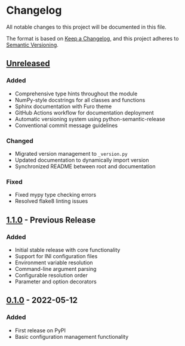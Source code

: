 # Changelog

All notable changes to this project will be documented in this file.

The format is based on [Keep a Changelog](https://keepachangelog.com/en/1.0.0/),
and this project adheres to [Semantic Versioning](https://semver.org/spec/v2.0.0.html).

## [Unreleased]

### Added
- Comprehensive type hints throughout the module
- NumPy-style docstrings for all classes and functions
- Sphinx documentation with Furo theme
- GitHub Actions workflow for documentation deployment
- Automatic versioning system using python-semantic-release
- Conventional commit message guidelines

### Changed
- Migrated version management to `_version.py`
- Updated documentation to dynamically import version
- Synchronized README between root and documentation

### Fixed
- Fixed mypy type checking errors
- Resolved flake8 linting issues

## [1.1.0] - Previous Release

### Added
- Initial stable release with core functionality
- Support for INI configuration files
- Environment variable resolution
- Command-line argument parsing
- Configurable resolution order
- Parameter and option decorators

## [0.1.0] - 2022-05-12

### Added
- First release on PyPI
- Basic configuration management functionality

[Unreleased]: https://github.com/mit-kavli-institute/configurables/compare/v1.1.0...HEAD
[1.1.0]: https://github.com/mit-kavli-institute/configurables/compare/v0.1.0...v1.1.0
[0.1.0]: https://github.com/mit-kavli-institute/configurables/releases/tag/v0.1.0